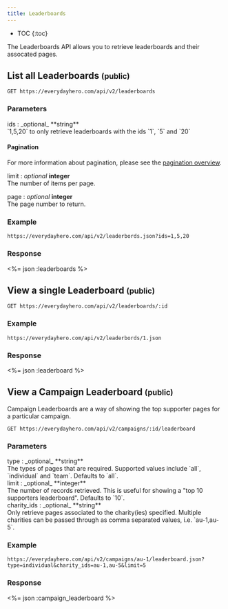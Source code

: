 ```yaml
---
title: Leaderboards
---
```


* TOC
{:toc}

The Leaderboards API allows you to retrieve leaderboards and their
assocated pages.

## List all Leaderboards <small>(public)</small>

    GET https://everydayhero.com/api/v2/leaderboards

### Parameters

<div>ids : _optional_ **string**</div>
<div>`1,5,20` to only retrieve leaderboards with the ids `1`, `5` and `20`</div>

#### Pagination

For more information about pagination, please see the [pagination
overview](/overview/#pagination).

limit : _optional_ **integer**<br/>
The number of items per page.

page : _optional_ **integer**<br/>
The page number to return.

### Example

    https://everydayhero.com/api/v2/leaderbords.json?ids=1,5,20

### Response

<%= json :leaderboards %>

## View a single Leaderboard <small>(public)</small>

    GET https://everydayhero.com/api/v2/leaderboards/:id

### Example

    https://everydayhero.com/api/v2/leaderbords/1.json

### Response

<%= json :leaderboard %>

## View a Campaign Leaderboard <small>(public)</small>

Campaign Leaderboards are a way of showing the top supporter pages for a
particular campaign.

    GET https://everydayhero.com/api/v2/campaigns/:id/leaderboard

### Parameters

<div>type : _optional_ **string**</div>
<div>The types of pages that are required. Supported values include `all`,
`individual` and `team`. Defaults to `all`.</div>

<div>limit : _optional_ **integer**</div>
<div>The number of records retrieved. This is useful for showing a "top 10
supporters leaderboard". Defaults to `10`.</div>

<div>charity_ids : _optional_ **string**</div>
<div>Only retrieve pages associated to the charity(ies) specified. Multiple
charities can be passed through as comma separated values, i.e.
`au-1,au-5`.</div>

### Example

    https://everydayhero.com/api/v2/campaigns/au-1/leaderboard.json?type=individual&charity_ids=au-1,au-5&limit=5

### Response

<%= json :campaign_leaderboard %>
